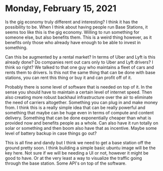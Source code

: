 # Monday, February 15, 2021

Is the gig economy truly different and interesting? I think it has the possibility
to be. When I think about having people run Base Stations, it seems too like
this is the gig economy. Willing to run something for someone else, but also
benefits them. This is a weird thing however, as it benefits only those who
already have enough to be able to invest in something. 

Can this be augmented by a rental market? In terms of Uber and Lyft is this already
done? Do companies rent out cars only to Uber and Lyft drivers? I think so right?
We talked to that one guy who maintains a fleet of cars and rents them to drivers.
Is this not the same thing that can be done with base stations, you can rent this
thing or buy it and can profit off of it. 

Probably there is some level of software that is needed on top of it. In the sense
you should have to maintain a certain level of internet speed. Then also creating
more robust backhaul infrastructure over the air to eliminate the need of carriers
altogether. Something you can plug in and make money from. I think this is a really
simple idea that can be really powerful and something that maybe can be huge even
in terms of compute and content delivery. Something that can be done exponentially
cheaper than what is provided now and benefits people as a whole. Can also have
it run totally on solar or something and then boom also have that as incentive.
Maybe some level of battery backup in case things go out?

This is all fine and dandy but I think we need to get a base station off the ground
pretty soon. I think building a simple basic ubuntu image will be the key here.
Not sure if we will be needing a UI or not, however it might be good to have.
Or at the very least a way to visualize the traffic going through the base
station. Some API's on top of the software.